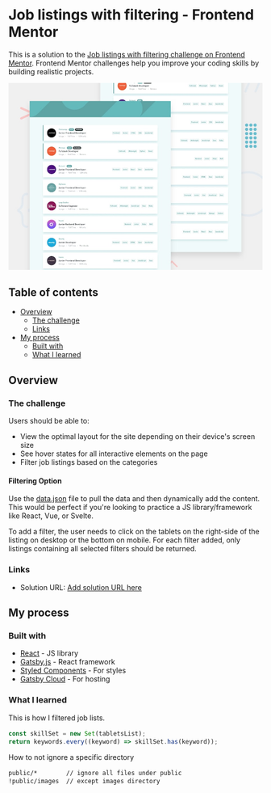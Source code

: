 # Job listings with filtering - Frontend Mentor

This is a solution to the [Job listings with filtering challenge on Frontend Mentor](https://www.frontendmentor.io/challenges/job-listings-with-filtering-ivstIPCt). Frontend Mentor challenges help you improve your coding skills by building realistic projects.

![Design preview for the Job listings with filtering coding challenge](./design/desktop-preview.jpg)

## Table of contents

- [Overview](#overview)
  - [The challenge](#the-challenge)
  - [Links](#links)
- [My process](#my-process)
  - [Built with](#built-with)
  - [What I learned](#what-i-learned)

## Overview

### The challenge

Users should be able to:

- View the optimal layout for the site depending on their device's screen size
- See hover states for all interactive elements on the page
- Filter job listings based on the categories

#### Filtering Option

Use the [data.json](./data.json) file to pull the data and then dynamically add the content. This would be perfect if you're looking to practice a JS library/framework like React, Vue, or Svelte.

To add a filter, the user needs to click on the tablets on the right-side of the listing on desktop or the bottom on mobile. For each filter added, only listings containing all selected filters should be returned.

### Links

- Solution URL: [Add solution URL here](https://miniprojects3.gatsbyjs.io/)

## My process

### Built with

- [React](https://reactjs.org/) - JS library
- [Gatsby.js](https://www.gatsbyjs.com/) - React framework
- [Styled Components](https://styled-components.com/) - For styles
- [Gatsby Cloud](https://www.gatsbyjs.com/products/cloud/) - For hosting

### What I learned

This is how I filtered job lists.

```js
const skillSet = new Set(tabletsList);
return keywords.every((keyword) => skillSet.has(keyword));
```

How to not ignore a specific directory

```
public/*        // ignore all files under public
!public/images  // except images directory
```
